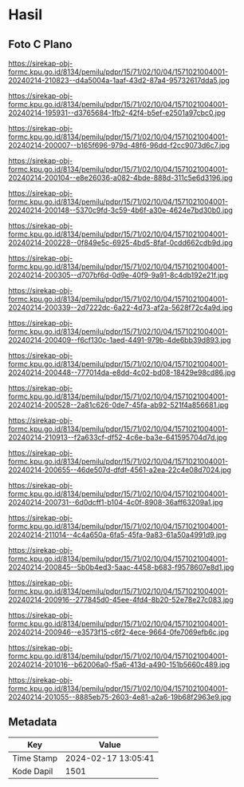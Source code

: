 # Hasil

## Foto C Plano

https://sirekap-obj-formc.kpu.go.id/8134/pemilu/pdpr/15/71/02/10/04/1571021004001-20240214-210823--d4a5004a-1aaf-43d2-87a4-95732617dda5.jpg

https://sirekap-obj-formc.kpu.go.id/8134/pemilu/pdpr/15/71/02/10/04/1571021004001-20240214-195931--d3765684-1fb2-42f4-b5ef-e2501a97cbc0.jpg

https://sirekap-obj-formc.kpu.go.id/8134/pemilu/pdpr/15/71/02/10/04/1571021004001-20240214-200007--b165f696-979d-48f6-96dd-f2cc9073d6c7.jpg

https://sirekap-obj-formc.kpu.go.id/8134/pemilu/pdpr/15/71/02/10/04/1571021004001-20240214-200104--e8e26036-a082-4bde-888d-311c5e6d3196.jpg

https://sirekap-obj-formc.kpu.go.id/8134/pemilu/pdpr/15/71/02/10/04/1571021004001-20240214-200148--5370c9fd-3c59-4b6f-a30e-4624e7bd30b0.jpg

https://sirekap-obj-formc.kpu.go.id/8134/pemilu/pdpr/15/71/02/10/04/1571021004001-20240214-200228--0f849e5c-6925-4bd5-8faf-0cdd662cdb9d.jpg

https://sirekap-obj-formc.kpu.go.id/8134/pemilu/pdpr/15/71/02/10/04/1571021004001-20240214-200305--d707bf6d-0d9e-40f9-9a91-8c4db192e21f.jpg

https://sirekap-obj-formc.kpu.go.id/8134/pemilu/pdpr/15/71/02/10/04/1571021004001-20240214-200339--2d7222dc-6a22-4d73-af2a-5628f72c4a9d.jpg

https://sirekap-obj-formc.kpu.go.id/8134/pemilu/pdpr/15/71/02/10/04/1571021004001-20240214-200409--f6cf130c-1aed-4491-979b-4de6bb39d893.jpg

https://sirekap-obj-formc.kpu.go.id/8134/pemilu/pdpr/15/71/02/10/04/1571021004001-20240214-200448--777014da-e8dd-4c02-bd08-18429e98cd86.jpg

https://sirekap-obj-formc.kpu.go.id/8134/pemilu/pdpr/15/71/02/10/04/1571021004001-20240214-200528--2a81c626-0de7-45fa-ab92-521f4a856681.jpg

https://sirekap-obj-formc.kpu.go.id/8134/pemilu/pdpr/15/71/02/10/04/1571021004001-20240214-210913--f2a633cf-df52-4c6e-ba3e-641595704d7d.jpg

https://sirekap-obj-formc.kpu.go.id/8134/pemilu/pdpr/15/71/02/10/04/1571021004001-20240214-200655--46de507d-dfdf-4561-a2ea-22c4e08d7024.jpg

https://sirekap-obj-formc.kpu.go.id/8134/pemilu/pdpr/15/71/02/10/04/1571021004001-20240214-200731--6d0dcff1-b104-4c0f-8908-36aff63209a1.jpg

https://sirekap-obj-formc.kpu.go.id/8134/pemilu/pdpr/15/71/02/10/04/1571021004001-20240214-211014--4c4a650a-6fa5-45fa-9a83-61a50a4991d9.jpg

https://sirekap-obj-formc.kpu.go.id/8134/pemilu/pdpr/15/71/02/10/04/1571021004001-20240214-200845--5b0b4ed3-5aac-4458-b683-f9578607e8d1.jpg

https://sirekap-obj-formc.kpu.go.id/8134/pemilu/pdpr/15/71/02/10/04/1571021004001-20240214-200916--277845d0-45ee-4fd4-8b20-52e78e27c083.jpg

https://sirekap-obj-formc.kpu.go.id/8134/pemilu/pdpr/15/71/02/10/04/1571021004001-20240214-200946--e3573f15-c6f2-4ece-9664-0fe7069efb6c.jpg

https://sirekap-obj-formc.kpu.go.id/8134/pemilu/pdpr/15/71/02/10/04/1571021004001-20240214-201016--b62006a0-f5a6-413d-a490-151b5660c489.jpg

https://sirekap-obj-formc.kpu.go.id/8134/pemilu/pdpr/15/71/02/10/04/1571021004001-20240214-201055--8885eb75-2603-4e81-a2a6-19b68f2963e9.jpg


## Metadata

| Key        | Value               |
| ---------- | ------------------- |
| Time Stamp | 2024-02-17 13:05:41 |
| Kode Dapil | 1501                |



